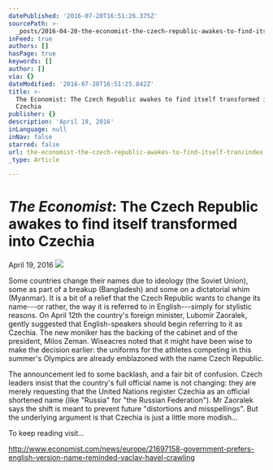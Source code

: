 ```yaml
---
datePublished: '2016-07-20T16:51:26.375Z'
sourcePath: >-
  _posts/2016-04-20-the-economist-the-czech-republic-awakes-to-find-itself-tran.md
inFeed: true
authors: []
hasPage: true
keywords: []
author: []
via: {}
dateModified: '2016-07-20T16:51:25.842Z'
title: >-
  The Economist: The Czech Republic awakes to find itself transformed into
  Czechia
publisher: {}
description: 'April 19, 2016'
inLanguage: null
inNav: false
starred: false
url: the-economist-the-czech-republic-awakes-to-find-itself-tran/index.html
_type: Article

---
```

# _**The Economist**_**: The Czech Republic awakes to find itself transformed into Czechia**

April 19, 2016
![](https://the-grid-user-content.s3-us-west-2.amazonaws.com/801c7a97-79fa-4614-ad77-f4805e95a1bc.jpg)

Some countries change their names due to ideology (the Soviet Union), some as part of a breakup (Bangladesh) and some on a dictatorial whim (Myanmar). It is a bit of a relief that the Czech Republic wants to change its name---or rather, the way it is referred to in English---simply for stylistic reasons. On April 12th the country's foreign minister, Lubomir Zaoralek, gently suggested that English-speakers should begin referring to it as Czechia. The new moniker has the backing of the cabinet and of the president, Milos Zeman. Wiseacres noted that it might have been wise to make the decision earlier: the uniforms for the athletes competing in this summer's Olympics are already emblazoned with the name Czech Republic.

The announcement led to some backlash, and a fair bit of confusion. Czech leaders insist that the country's full official name is not changing: they are merely requesting that the United Nations register Czechia as an official shortened name (like "Russia" for "the Russian Federation"). Mr Zaoralek says the shift is meant to prevent future "distortions and misspellings". But the underlying argument is that Czechia is just a little more modish...

To keep reading visit...

http://www.economist.com/news/europe/21697158-government-prefers-english-version-name-reminded-vaclav-havel-crawling